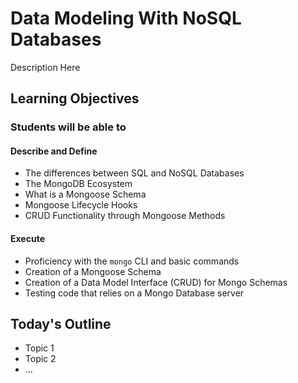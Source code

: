 # Data Modeling With NoSQL Databases

Description Here

## Learning Objectives

### Students will be able to

#### Describe and Define

- The differences between SQL and NoSQL Databases
- The MongoDB Ecosystem
- What is a Mongoose Schema
- Mongoose Lifecycle Hooks
- CRUD Functionality through Mongoose Methods

#### Execute

- Proficiency with the `mongo` CLI and basic commands
- Creation of a Mongoose Schema
- Creation of a Data Model Interface (CRUD) for Mongo Schemas
- Testing code that relies on a Mongo Database server

## Today's Outline

<!-- To Be Completed By Instructor -->

- Topic 1
- Topic 2
- ...
